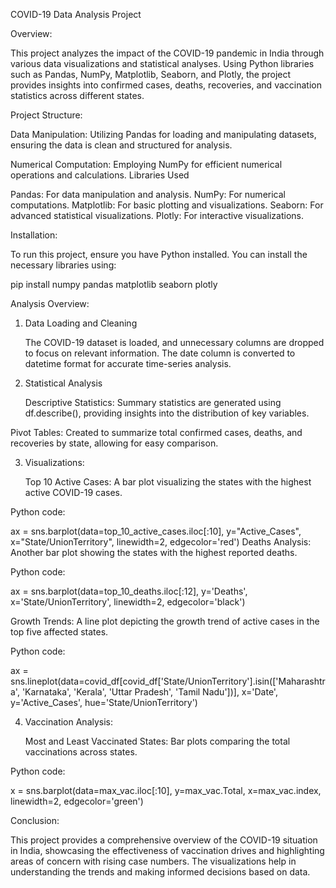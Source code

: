 COVID-19 Data Analysis Project

Overview:

This project analyzes the impact of the COVID-19 pandemic in India through various data visualizations and statistical analyses. Using Python libraries such as Pandas, NumPy, Matplotlib, Seaborn, and Plotly, the project provides insights into confirmed cases, deaths, recoveries, and vaccination statistics across different states.

Project Structure:

Data Manipulation: Utilizing Pandas for loading and manipulating datasets, ensuring the data is clean and structured for analysis.

Numerical Computation: Employing NumPy for efficient numerical operations and calculations.
Libraries Used

Pandas: For data manipulation and analysis.
NumPy: For numerical computations.
Matplotlib: For basic plotting and visualizations.
Seaborn: For advanced statistical visualizations.
Plotly: For interactive visualizations.

Installation:

To run this project, ensure you have Python installed. You can install the necessary libraries using:

pip install numpy pandas matplotlib seaborn plotly

Analysis Overview:

1. Data Loading and Cleaning

   The COVID-19 dataset is loaded, and unnecessary columns are dropped to focus on relevant information. The date column is converted to datetime format for accurate time-series analysis.

2. Statistical Analysis

   Descriptive Statistics: Summary statistics are generated using df.describe(), providing insights into the distribution of key variables.

Pivot Tables: Created to summarize total confirmed cases, deaths, and recoveries by state, allowing for easy comparison.

3. Visualizations:

   Top 10 Active Cases: A bar plot visualizing the states with the highest active COVID-19 cases.

Python code:

ax = sns.barplot(data=top_10_active_cases.iloc[:10], y="Active_Cases", x="State/UnionTerritory", linewidth=2, edgecolor='red')
Deaths Analysis: Another bar plot showing the states with the highest reported deaths.

Python code:

ax = sns.barplot(data=top_10_deaths.iloc[:12], y='Deaths', x='State/UnionTerritory', linewidth=2, edgecolor='black')

Growth Trends: A line plot depicting the growth trend of active cases in the top five affected states.

Python code:

ax = sns.lineplot(data=covid_df[covid_df['State/UnionTerritory'].isin(['Maharashtra', 'Karnataka', 'Kerala', 'Uttar Pradesh', 'Tamil Nadu'])], x='Date', y='Active_Cases', hue='State/UnionTerritory')

4. Vaccination Analysis:

   Most and Least Vaccinated States: Bar plots comparing the total vaccinations across states.

Python code:

x = sns.barplot(data=max_vac.iloc[:10], y=max_vac.Total, x=max_vac.index, linewidth=2, edgecolor='green')

Conclusion:

This project provides a comprehensive overview of the COVID-19 situation in India, showcasing the effectiveness of vaccination drives and highlighting areas of concern with rising case numbers. The visualizations help in understanding the trends and making informed decisions based on data.
